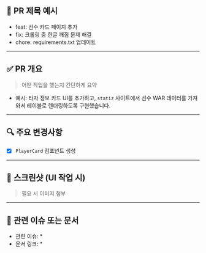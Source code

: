 ## 📌 PR 제목 예시

- feat: 선수 카드 페이지 추가
- fix: 크롤링 중 한글 깨짐 문제 해결
- chore: requirements.txt 업데이트

---

## ✅ PR 개요

> 어떤 작업을 했는지 간단하게 요약

- 예시: 타자 정보 카드 UI를 추가하고, `statiz` 사이트에서 선수 WAR 데이터를 가져와서 테이블로 렌더링하도록 구현했습니다.

---

## 🔍 주요 변경사항

- [x] `PlayerCard` 컴포넌트 생성

---

## 📸 스크린샷 (UI 작업 시)

> 필요 시 이미지 첨부

---

## 📂 관련 이슈 또는 문서

- 관련 이슈: \*
- 문서 링크: \*
